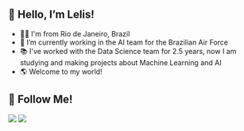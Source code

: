 ## 👋 Hello, I’m Lelis!
- 👼🏻 I'm from Rio de Janeiro, Brazil
- 💼 I’m currently working in the AI team for the Brazilian Air Force
- 📚 I've worked with the Data Science team for 2.5 years, now I am studying and making projects about Machine Learning and AI
- 🌎 Welcome to my world!

## 👥 Follow Me!

<a href="https://instagram.com/gblelis" target="_blank"><img src="https://img.shields.io/badge/-Instagram-%23E4405F?style=for-the-badge&logo=instagram&logoColor=white" target="_blank"></a>
<a href="https://www.linkedin.com/in/lelisaf" target="_blank"><img src="https://img.shields.io/badge/-LinkedIn-%230077B5?style=for-the-badge&logo=linkedin&logoColor=white" target="_blank"></a> 
